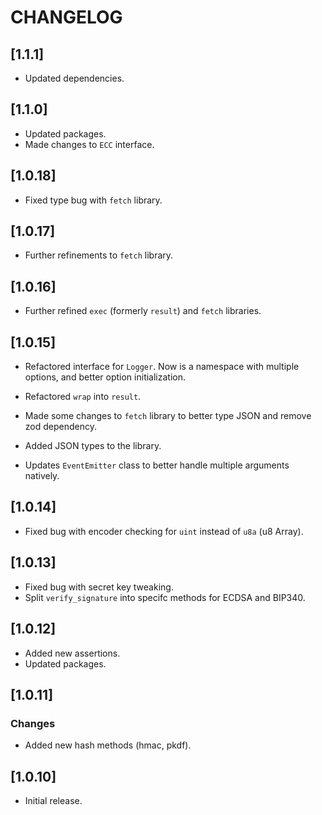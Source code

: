 # CHANGELOG

## [1.1.1]

- Updated dependencies.

## [1.1.0]

- Updated packages.
- Made changes to `ECC` interface.

## [1.0.18]

- Fixed type bug with `fetch` library.

## [1.0.17]

- Further refinements to `fetch` library.

## [1.0.16]

- Further refined `exec` (formerly `result`) and `fetch` libraries.

## [1.0.15]

- Refactored interface for `Logger`. Now is a namespace with multiple options, and better option initialization.

- Refactored `wrap` into `result`.

- Made some changes to `fetch` library to better type JSON and remove zod dependency.

- Added JSON types to the library.

- Updates `EventEmitter` class to better handle multiple arguments natively.

## [1.0.14]

- Fixed bug with encoder checking for `uint` instead of `u8a` (u8 Array).

## [1.0.13]

- Fixed bug with secret key tweaking.
- Split `verify_signature` into specifc methods for ECDSA and BIP340.

## [1.0.12]

- Added new assertions.
- Updated packages.

## [1.0.11]

### Changes

- Added new hash methods (hmac, pkdf).

## [1.0.10]

- Initial release.